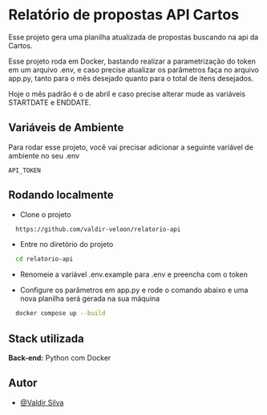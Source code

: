 
# Relatório de propostas API Cartos

Esse projeto gera uma planilha atualizada de propostas buscando na api da Cartos.

Esse projeto roda em Docker, bastando realizar a parametrização do token em um arquivo .env, 
e caso precise atualizar os parâmetros faça no arquivo app.py, tanto para o mês desejado 
quanto para o total de itens desejados.

Hoje o mês padrão é o de abril e caso precise alterar mude as variáveis STARTDATE e ENDDATE.


## Variáveis de Ambiente

Para rodar esse projeto, você vai precisar adicionar a seguinte variável de ambiente no seu .env

`API_TOKEN`



## Rodando localmente

- Clone o projeto

```bash
  https://github.com/valdir-veloon/relatorio-api
```

- Entre no diretório do projeto

```bash
  cd relatorio-api
```

- Renomeie a variável .env.example para .env e preencha com o token

- Configure os parâmetros em app.py e rode o comando abaixo e uma nova planilha será gerada na sua máquina

```bash
  docker compose up --build
```



## Stack utilizada

**Back-end:** Python com Docker


## Autor

- [@Valdir Silva](https://github.com/valdir-veloon)

